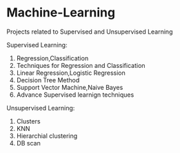 # Machine-Learning
Projects related to Supervised and Unsupervised Learning

  Supervised Learning:  
1. Regression,Classification  
2. Techniques for Regression and Classification  
3. Linear Regression,Logistic Regression  
4. Decision Tree Method  
5. Support Vector Machine,Naive Bayes  
6. Advance Supervised learnign techniques

  Unsupervised Learning:
  1. Clusters
  2. KNN
  3. Hierarchial clustering
  4. DB scan
